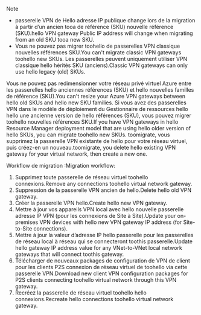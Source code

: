 > [!NOTE]
> * <span data-ttu-id="f0fc7-101">passerelle VPN de Hello adresse IP publique change lors de la migration à partir d’un ancien tooa de référence (SKU) nouvelle référence (SKU).</span><span class="sxs-lookup"><span data-stu-id="f0fc7-101">hello VPN gateway Public IP address will change when migrating from an old SKU tooa new SKU.</span></span>
> * <span data-ttu-id="f0fc7-102">Vous ne pouvez pas migrer toohello de passerelles VPN classique nouvelles références SKU.</span><span class="sxs-lookup"><span data-stu-id="f0fc7-102">You can't migrate classic VPN gateways toohello new SKUs.</span></span> <span data-ttu-id="f0fc7-103">Les passerelles peuvent uniquement utiliser VPN classique hello hérités SKU (anciens).</span><span class="sxs-lookup"><span data-stu-id="f0fc7-103">Classic VPN gateways can only use hello legacy (old) SKUs.</span></span>
> 

<span data-ttu-id="f0fc7-104">Vous ne pouvez pas redimensionner votre réseau privé virtuel Azure entre les passerelles hello anciennes références (SKU) et hello nouvelles familles de référence (SKU).</span><span class="sxs-lookup"><span data-stu-id="f0fc7-104">You can't resize your Azure VPN gateways between hello old SKUs and hello new SKU families.</span></span> <span data-ttu-id="f0fc7-105">Si vous avez des passerelles VPN dans le modèle de déploiement du Gestionnaire de ressources hello hello une ancienne version de hello références (SKU), vous pouvez migrer toohello nouvelles références SKU.</span><span class="sxs-lookup"><span data-stu-id="f0fc7-105">If you have VPN gateways in hello Resource Manager deployment model that are using hello older version of hello SKUs, you can migrate toohello new SKUs.</span></span> <span data-ttu-id="f0fc7-106">toomigrate, vous supprimez la passerelle VPN existante de hello pour votre réseau virtuel, puis créez-en un nouveau.</span><span class="sxs-lookup"><span data-stu-id="f0fc7-106">toomigrate, you delete hello existing VPN gateway for your virtual network, then create a new one.</span></span>

<span data-ttu-id="f0fc7-107">Workflow de migration :</span><span class="sxs-lookup"><span data-stu-id="f0fc7-107">Migration workflow:</span></span>

1. <span data-ttu-id="f0fc7-108">Supprimez toute passerelle de réseau virtuel toohello connexions.</span><span class="sxs-lookup"><span data-stu-id="f0fc7-108">Remove any connections toohello virtual network gateway.</span></span>
2. <span data-ttu-id="f0fc7-109">Suppression de la passerelle VPN ancien de hello.</span><span class="sxs-lookup"><span data-stu-id="f0fc7-109">Delete hello old VPN gateway.</span></span>
3. <span data-ttu-id="f0fc7-110">Créer la passerelle VPN hello.</span><span class="sxs-lookup"><span data-stu-id="f0fc7-110">Create hello new VPN gateway.</span></span>
4. <span data-ttu-id="f0fc7-111">Mettre à jour vos appareils VPN local avec hello nouvelle passerelle adresse IP VPN (pour les connexions de Site à Site).</span><span class="sxs-lookup"><span data-stu-id="f0fc7-111">Update your on-premises VPN devices with hello new VPN gateway IP address (for Site-to-Site connections).</span></span>
5. <span data-ttu-id="f0fc7-112">Mettre à jour la valeur d’adresse IP hello passerelle pour les passerelles de réseau local à réseau qui se connecteront toothis passerelle.</span><span class="sxs-lookup"><span data-stu-id="f0fc7-112">Update hello gateway IP address value for any VNet-to-VNet local network gateways that will connect toothis gateway.</span></span>
6. <span data-ttu-id="f0fc7-113">Télécharger de nouveaux packages de configuration de VPN de client pour les clients P2S connexion de réseau virtuel de toohello via cette passerelle VPN.</span><span class="sxs-lookup"><span data-stu-id="f0fc7-113">Download new client VPN configuration packages for P2S clients connecting toohello virtual network through this VPN gateway.</span></span>
7. <span data-ttu-id="f0fc7-114">Recréez la passerelle de réseau virtuel toohello hello connexions.</span><span class="sxs-lookup"><span data-stu-id="f0fc7-114">Recreate hello connections toohello virtual network gateway.</span></span>
